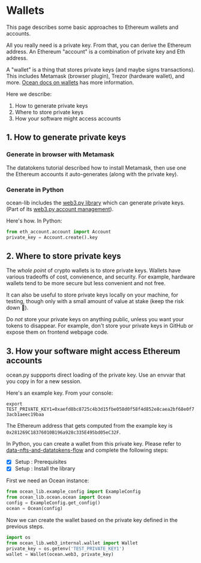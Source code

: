 <!--
Copyright 2022 Ocean Protocol Foundation
SPDX-License-Identifier: Apache-2.0
-->

# Wallets

This page describes some basic approaches to Ethereum wallets and accounts.

All you really need is a private key. From that, you can derive the Ethereum address. An Ethereum "account" is a combination of private key and Eth address.

A "wallet" is a thing that stores private keys (and maybe signs transactions). This includes Metamask (browser plugin), Trezor (hardware wallet), and more. [Ocean docs on wallets](https://docs.oceanprotocol.com/tutorials/wallets/) has more information.

Here we describe:

1.  How to generate private keys
2.  Where to store private keys
3.  How your software might access accounts

## 1. How to generate private keys

### Generate in browser with Metamask

The datatokens tutorial described how to install Metamask, then use one the Ethereum accounts it auto-generates (along with the private key).

### Generate in Python

ocean-lib includes the [web3.py library](https://web3py.readthedocs.io/en/stable/) which can generate private keys. (Part of its [web3.py account management](https://web3py.readthedocs.io/en/stable/web3.eth.html#web3.eth.Eth.accounts)).

Here's how. In Python:

```python
from eth_account.account import Account
private_key = Account.create().key
```

## 2. Where to store private keys

The _whole point_ of crypto wallets is to store private keys. Wallets have various tradeoffs of cost, convienence, and security. For example, hardware wallets tend to be more secure but less convenient and not free.

It can also be useful to store private keys locally on your machine, for testing, though only with a small amount of value at stake (keep the risk down 🐙).

Do _not_ store your private keys on anything public, unless you want your tokens to disappear. For example, don't store your private keys in GitHub or expose them on frontend webpage code.

## 3. How your software might access Ethereum accounts

ocean.py suppports direct loading of the private key. Use an envvar that you copy in for a new session.

Here's an example key. From your console:

`export TEST_PRIVATE_KEY1=0xaefd8bc8725c4b3d15fbe058d0f58f4d852e8caea2bf68e0f73acb1aeec19baa`

The Ethereum address that gets computed from the example key is `0x281269C18376010B196a928c335E495bd05eC32F`.

In Python, you can create a wallet from this private key. Please refer to [data-nfts-and-datatokens-flow](data-nfts-and-datatokens-flow.md) and complete the following steps:
- [x] Setup : Prerequisites
- [x] Setup : Install the library

First we need an Ocean instance:

```python
from ocean_lib.example_config import ExampleConfig
from ocean_lib.ocean.ocean import Ocean
config = ExampleConfig.get_config()
ocean = Ocean(config)
```

Now we can create the wallet based on the private key defined in the previous steps.

```python
import os
from ocean_lib.web3_internal.wallet import Wallet
private_key = os.getenv('TEST_PRIVATE_KEY1')
wallet = Wallet(ocean.web3, private_key)
```
